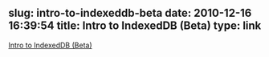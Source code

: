 slug: intro-to-indexeddb-beta
date: 2010-12-16 16:39:54
title: Intro to IndexedDB (Beta)
type: link
---

[Intro to IndexedDB (Beta)](http://www.slideshare.net/mikewest/intro-to-indexeddb-beta)
